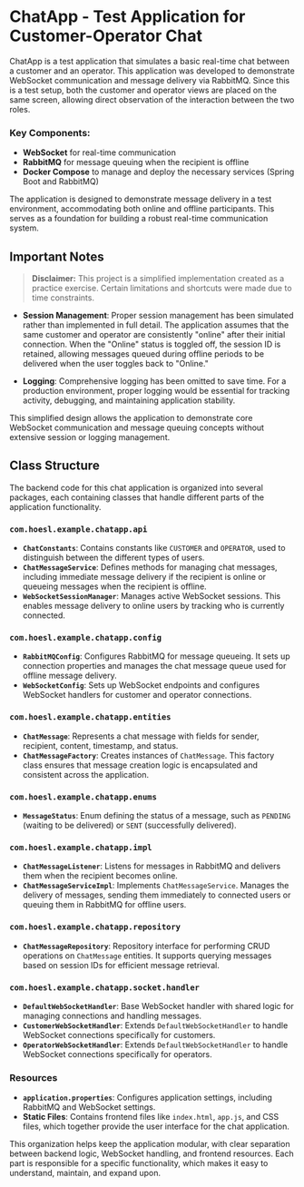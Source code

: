# ChatApp - Test Application for Customer-Operator Chat

ChatApp is a test application that simulates a basic real-time chat between a customer and an operator. This application was developed to demonstrate WebSocket communication and message delivery via RabbitMQ. Since this is a test setup, both the customer and operator views are placed on the same screen, allowing direct observation of the interaction between the two roles.

### Key Components:
- **WebSocket** for real-time communication
- **RabbitMQ** for message queuing when the recipient is offline
- **Docker Compose** to manage and deploy the necessary services (Spring Boot and RabbitMQ)

The application is designed to demonstrate message delivery in a test environment, accommodating both online and offline participants. This serves as a foundation for building a robust real-time communication system.


## Important Notes

> **Disclaimer:** This project is a simplified implementation created as a practice exercise. Certain limitations and shortcuts were made due to time constraints.

- **Session Management**: Proper session management has been simulated rather than implemented in full detail. The application assumes that the same customer and operator are consistently "online" after their initial connection. When the "Online" status is toggled off, the session ID is retained, allowing messages queued during offline periods to be delivered when the user toggles back to "Online."

- **Logging**: Comprehensive logging has been omitted to save time. For a production environment, proper logging would be essential for tracking activity, debugging, and maintaining application stability.

This simplified design allows the application to demonstrate core WebSocket communication and message queuing concepts without extensive session or logging management.



## Class Structure

The backend code for this chat application is organized into several packages, each containing classes that handle different parts of the application functionality.

### `com.hoesl.example.chatapp.api`

- **`ChatConstants`**: Contains constants like `CUSTOMER` and `OPERATOR`, used to distinguish between the different types of users.
- **`ChatMessageService`**: Defines methods for managing chat messages, including immediate message delivery if the recipient is online or queueing messages when the recipient is offline.
- **`WebSocketSessionManager`**: Manages active WebSocket sessions. This enables message delivery to online users by tracking who is currently connected.

### `com.hoesl.example.chatapp.config`

- **`RabbitMQConfig`**: Configures RabbitMQ for message queueing. It sets up connection properties and manages the chat message queue used for offline message delivery.
- **`WebSocketConfig`**: Sets up WebSocket endpoints and configures WebSocket handlers for customer and operator connections.

### `com.hoesl.example.chatapp.entities`

- **`ChatMessage`**: Represents a chat message with fields for sender, recipient, content, timestamp, and status.
- **`ChatMessageFactory`**: Creates instances of `ChatMessage`. This factory class ensures that message creation logic is encapsulated and consistent across the application.

### `com.hoesl.example.chatapp.enums`

- **`MessageStatus`**: Enum defining the status of a message, such as `PENDING` (waiting to be delivered) or `SENT` (successfully delivered).

### `com.hoesl.example.chatapp.impl`

- **`ChatMessageListener`**: Listens for messages in RabbitMQ and delivers them when the recipient becomes online.
- **`ChatMessageServiceImpl`**: Implements `ChatMessageService`. Manages the delivery of messages, sending them immediately to connected users or queuing them in RabbitMQ for offline users.

### `com.hoesl.example.chatapp.repository`

- **`ChatMessageRepository`**: Repository interface for performing CRUD operations on `ChatMessage` entities. It supports querying messages based on session IDs for efficient message retrieval.

### `com.hoesl.example.chatapp.socket.handler`

- **`DefaultWebSocketHandler`**: Base WebSocket handler with shared logic for managing connections and handling messages.
- **`CustomerWebSocketHandler`**: Extends `DefaultWebSocketHandler` to handle WebSocket connections specifically for customers.
- **`OperatorWebSocketHandler`**: Extends `DefaultWebSocketHandler` to handle WebSocket connections specifically for operators.

### Resources

- **`application.properties`**: Configures application settings, including RabbitMQ and WebSocket settings.
- **Static Files**: Contains frontend files like `index.html`, `app.js`, and CSS files, which together provide the user interface for the chat application.

This organization helps keep the application modular, with clear separation between backend logic, WebSocket handling, and frontend resources. Each part is responsible for a specific functionality, which makes it easy to understand, maintain, and expand upon.

